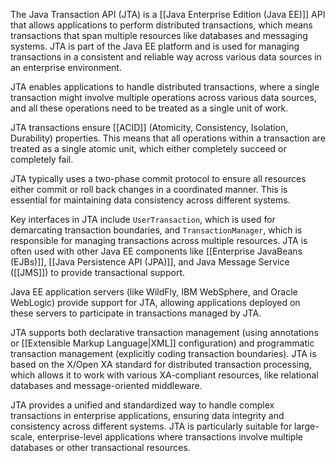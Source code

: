 The Java Transaction API (JTA) is a [[Java Enterprise Edition (Java EE)]] API that allows applications to perform distributed transactions, which means transactions that span multiple resources like databases and messaging systems. JTA is part of the Java EE platform and is used for managing transactions in a consistent and reliable way across various data sources in an enterprise environment.

JTA enables applications to handle distributed transactions, where a single transaction might involve multiple operations across various data sources, and all these operations need to be treated as a single unit of work.

JTA transactions ensure [[ACID]] (Atomicity, Consistency, Isolation, Durability) properties. This means that all operations within a transaction are treated as a single atomic unit, which either completely succeed or completely fail.

JTA typically uses a two-phase commit protocol to ensure all resources either commit or roll back changes in a coordinated manner. This is essential for maintaining data consistency across different systems.

Key interfaces in JTA include `UserTransaction`, which is used for demarcating transaction boundaries, and `TransactionManager`, which is responsible for managing transactions across multiple resources. JTA is often used with other Java EE components like [[Enterprise JavaBeans (EJBs)]], [[Java Persistence API (JPA)]], and Java Message Service ([[JMS]]) to provide transactional support.

Java EE application servers (like WildFly, IBM WebSphere, and Oracle WebLogic) provide support for JTA, allowing applications deployed on these servers to participate in transactions managed by JTA.

JTA supports both declarative transaction management (using annotations or [[Extensible Markup Language|XML]] configuration) and programmatic transaction management (explicitly coding transaction boundaries). JTA is based on the X/Open XA standard for distributed transaction processing, which allows it to work with various XA-compliant resources, like relational databases and message-oriented middleware.

JTA provides a unified and standardized way to handle complex transactions in enterprise applications, ensuring data integrity and consistency across different systems. JTA is particularly suitable for large-scale, enterprise-level applications where transactions involve multiple databases or other transactional resources.

